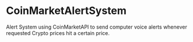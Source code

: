 # CoinMarketAlertSystem
Alert System using CoinMarketAPI to send computer voice alerts whenever requested Crypto prices hit a certain price.
